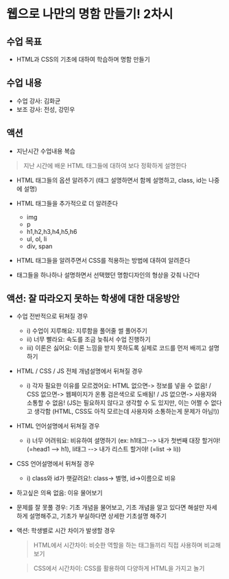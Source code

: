 # 웹으로 나만의 명함 만들기! 2차시

## 수업 목표

- HTML과 CSS의 기초에 대하여 학습하며 명함 만들기
 
## 수업 내용

* 수업 강사: 김화균
* 보조 강사: 전성, 강민우

## 액션

* 지난시간 수업내용 복습

 > 지난 시간에 배운 HTML 태그들에 대하여 보다 정확하게 설명한다

* HTML 태그들의 옵션 알려주기 (태그 설명하면서 함께 설명하고, class, id는 나중에 설명)

* HTML 태그들을 추가적으로 더 알려준다

    * img
    * p
    * h1,h2,h3,h4,h5,h6
    * ul, ol, li
    * div, span

* HTML 태그들을 알려주면서 CSS를 적용하는 방법에 대하여 알려준다

* 태그들을 하나하나 설명하면서 선택했던 명함디자인의 형상을 갖춰 나간다


## 액션: 잘 따라오지 못하는 학생에 대한 대응방안

* 수업 전반적으로 뒤쳐질 경우
    * i) 수업이 지루해요: 지루함을 풀어줄 썰 풀어주기
    * ii) 너무 빨라요: 속도를 조금 늦춰서 수업 진행하기
    * iii) 이론은 싫어요: 이론 느낌을 받지 못하도록 실제로 코드를 먼저 배끼고 설명하기

* HTML / CSS / JS 전체 개념설명에서 뒤쳐질 경우
    * i) 각자 필요한 이유를 모르겠어요: HTML 없으면-> 정보를 넣을 수 없음! / CSS 없으면-> 웹페이지가 온통 검은색으로 도배됨! / JS 없으면-> 사용자와 소통할 수 없음! (JS는 필요하지 않다고 생각할 수 도 있지만, 이는 어쩔 수 없다고 생각함 (HTML, CSS도 아직 모르는데 사용자와 소통하는게 문제가 아님!))

* HTML 언어설명에서 뒤쳐질 경우
    * i) 너무 어려워요: 비유하여 셜명하기 (ex: h1태그--> 내가 첫번째 대장 할거야!(=head1 --> h1), li태그 --> 내가 리스트 할거야! (=list -> li))

* CSS 언어설명에서 뒤쳐질 경우
    * i) class와 id가 햇갈려요!: class-> 별명, id->이름으로 비유

* 하고싶은 의욕 없음: 이유 물어보기

* 문제를 잘 못풀 경우: 기초 개념을 물어보고, 기초 개념을 알고 있다면 해설만 자세하게 설명해주고, 기초가 부실하다면 상세한 기초설명 해주기

* 액션: 학생별로 시간 차이가 발생할 경우

    > HTML에서 시간차이: 비슷한 역할을 하는 태그들끼리 직접 사용하며 비교해보기

    > CSS에서 시간차이: CSS를 활용하여 다양하게 HTML을 가지고 놀기
